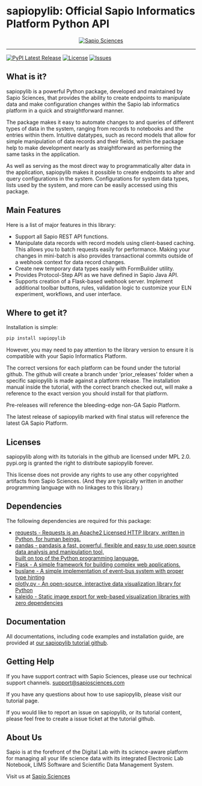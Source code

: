 
# sapiopylib: Official Sapio Informatics Platform Python API

<div align="center"><a href="https://www.sapiosciences.com" target="_blank">
  <img src="https://s3.amazonaws.com/public.exemplareln.com/sapio-pylib/sapio-sciencesofficial-python-api-library.png" alt="Sapio Sciences"><br>
</a></div>

-----------------
[![PyPI Latest Release](https://img.shields.io/pypi/v/sapiopylib.svg)](https://pypi.org/project/sapiopylib/) [![License](https://img.shields.io/pypi/l/sapiopylib.svg)](https://github.com/sapiosciences/sapio-py-tutorials/blob/master/LICENSE) [![Issues](https://img.shields.io/github/issues/sapiosciences/sapio-py-tutorials)](https://github.com/sapiosciences/sapio-py-tutorials/issues)

## What is it?
sapiopylib is a powerful Python package, developed and maintained by Sapio Sciences, that provides the ability to create endpoints to manipulate data and make configuration changes within the Sapio lab informatics platform in a quick and straightforward manner.

The package makes it easy to automate changes to and queries of different types of data in the system, ranging from records to notebooks and the entries within them. Intuitive datatypes, such as record models that allow for simple manipulation of data records and their fields, within the package help to make development nearly as straightforward as performing the same tasks in the application.

As well as serving as the most direct way to programmatically alter data in the application, sapiopylib makes it possible to create endpoints to alter and query configurations in the system. Configurations for system data types, lists used by the system, and more can be easily accessed using this package.

## Main Features
Here is a list of major features in this library:
- Support all Sapio REST API functions.
- Manipulate data records with record models using client-based caching. This allows you to batch requests easily for performance. Making your changes in mini-batch is also provides transactional commits outside of a webhook context for data record changes.
- Create new temporary data types easily with FormBuilder utility.
- Provides Protocol-Step API as we have defined in Sapio Java API.
- Supports creation of a Flask-based webhook server. Implement additional toolbar buttons, rules, validation logic to customize your ELN experiment, workflows, and user interface.

## Where to get it?
Installation is simple:
```sh
pip install sapiopylib
```
However, you may need to pay attention to the library version to ensure it is compatible with your Sapio Informatics Platform.

The correct versions for each platform can be found under the tutorial github. The github will create a branch under 'prior_releases' folder when a specific sapiopylib is made against a platform release. The installation manual inside the tutorial, with the correct branch checked out, will make a reference to the exact version you should install for that platform.

Pre-releases will reference the bleeding-edge non-GA Sapio Platform.

The latest release of sapiopylib marked with final status will reference the latest GA Sapio Platform.

## Licenses
sapiopylib along with its tutorials in the github are licensed under MPL 2.0.
pypi.org is granted the right to distribute sapiopylib forever.

This license does not provide any rights to use any other copyrighted artifacts from Sapio Sciences. (And they are typically written in another programming language with no linkages to this library.)

## Dependencies
The following dependencies are required for this package:
- [requests - Requests is an Apache2 Licensed HTTP library, written in Python, for human beings.](https://pypi.org/project/requests/2.7.0/)
- [pandas - pandasis a fast, powerful, flexible and easy to use open source data analysis and manipulation tool,  
  built on top of the Python programming language.](https://pandas.pydata.org/)
- [Flask - A simple framework for building complex web applications.](https://pypi.org/project/Flask/)
- [buslane - A simple implementation of event-bus system with proper type hinting](https://pypi.org/project/buslane/)
- [plotly.py - An open-source, interactive data visualization library for Python](https://pypi.org/project/plotly/)
- [kaleido - Static image export for web-based visualization libraries with zero dependencies](https://pypi.org/project/kaleido/)

## Documentation
All documentations, including code examples and installation guide, are provided at [our sapiopylib tutorial github](https://github.com/sapiosciences/sapio-py-tutorials).

## Getting Help
If you have support contract with Sapio Sciences, please use our technical support channels. support@sapiosciences.com

If you have any questions about how to use sapiopylib, please visit our tutorial page.

If you would like to report an issue on sapiopylib, or its tutorial content, please feel free to create a issue ticket at the tutorial github.

## About Us
Sapio is at the forefront of the Digital Lab with its science-aware platform for managing all your life science data with its integrated Electronic Lab Notebook, LIMS Software and Scientific Data Management System.

Visit us at <a href="https://www.sapiosciences.com">Sapio Sciences</a>
